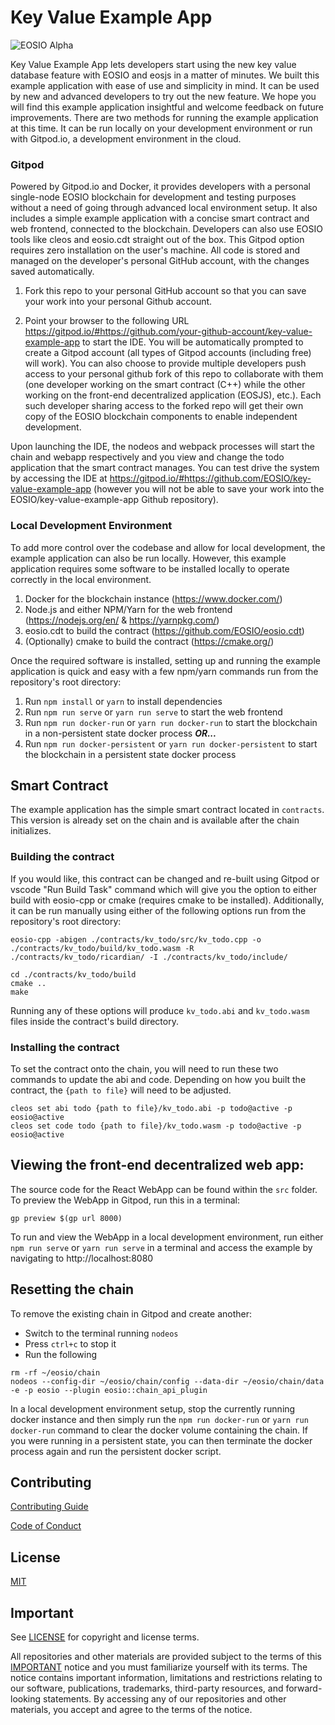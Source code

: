 # Key Value Example App
![EOSIO Alpha](https://img.shields.io/badge/EOSIO-Alpha-blue.svg)

Key Value Example App lets developers start using the new key value database feature with EOSIO and eosjs in a matter of minutes. We built this example application with ease of use and simplicity in mind. It can be used by new and advanced developers to try out the new feature. We hope you will find this example application insightful and welcome feedback on future improvements. There are two methods for running the example application at this time.  It can be run locally on your development environment or run with Gitpod.io, a development environment in the cloud.

### Gitpod

Powered by Gitpod.io and Docker, it provides developers with a personal single-node EOSIO blockchain for development and testing purposes without a need of going through advanced local environment setup. It also includes a simple example application with a concise smart contract and web frontend, connected to the blockchain. Developers can also use EOSIO tools like cleos and eosio.cdt straight out of the box. This Gitpod option requires zero installation on the user's machine. All code is stored and managed on the developer's personal GitHub account, with the changes saved automatically.

1. Fork this repo to your personal GitHub account so that you can save your work into your personal Github account.

2. Point your browser to the following URL https://gitpod.io/#https://github.com/your-github-account/key-value-example-app to start the IDE. You will be automatically prompted to create a Gitpod account (all types of Gitpod accounts (including free) will work). You can also choose to provide multiple developers push access to your personal github fork of this repo to collaborate with them (one developer working on the smart contract (C++) while the other working on the front-end decentralized application (EOSJS), etc.). Each such developer sharing access to the forked repo will get their own copy of the EOSIO blockchain components to enable independent development.

Upon launching the IDE, the nodeos and webpack processes will start the chain and webapp respectively and you view and change the todo application that the smart contract manages. You can test drive the system by accessing the IDE at https://gitpod.io/#https://github.com/EOSIO/key-value-example-app (however you will not be able to save your work into the EOSIO/key-value-example-app Github repository).

### Local Development Environment

To add more control over the codebase and allow for local development, the example application can also be run locally. However, this example application requires some software to be installed locally to operate correctly in the local environment.

1. Docker for the blockchain instance (https://www.docker.com/)
2. Node.js and either NPM/Yarn for the web frontend (https://nodejs.org/en/ & https://yarnpkg.com/)
3. eosio.cdt to build the contract (https://github.com/EOSIO/eosio.cdt)
4. (Optionally) cmake to build the contract (https://cmake.org/)

Once the required software is installed, setting up and running the example application is quick and easy with a few npm/yarn commands run from the repository's root directory:

1. Run `npm install` or `yarn` to install dependencies
2. Run `npm run serve` or `yarn run serve` to start the web frontend
3. Run `npm run docker-run` or `yarn run docker-run` to start the blockchain in a non-persistent state docker process ***OR...***
4. Run `npm run docker-persistent` or `yarn run docker-persistent` to start the blockchain in a persistent state docker process

## Smart Contract

The example application has the simple smart contract located in `contracts`.  This version is already set on the chain and is available after the chain initializes.

### Building the contract

If you would like, this contract can be changed and re-built using Gitpod or vscode "Run Build Task" command which will give you the option to either build with eosio-cpp or cmake (requires cmake to be installed).  Additionally, it can be run manually using either of the following options run from the repository's root directory:

```shell
eosio-cpp -abigen ./contracts/kv_todo/src/kv_todo.cpp -o ./contracts/kv_todo/build/kv_todo.wasm -R ./contracts/kv_todo/ricardian/ -I ./contracts/kv_todo/include/
```

```shell
cd ./contracts/kv_todo/build
cmake ..
make
```

Running any of these options will produce `kv_todo.abi` and `kv_todo.wasm` files inside the contract's build directory.

### Installing the contract

To set the contract onto the chain, you will need to run these two commands to update the abi and code.  Depending on how you built the contract, the `{path to file}` will need to be adjusted.

```
cleos set abi todo {path to file}/kv_todo.abi -p todo@active -p eosio@active
cleos set code todo {path to file}/kv_todo.wasm -p todo@active -p eosio@active
```

## Viewing the front-end decentralized web app:

The source code for the React WebApp can be found within the `src` folder. To preview the WebApp in Gitpod, run this in a terminal:

```
gp preview $(gp url 8000)
```

To run and view the WebApp in a local development environment, run either `npm run serve` or `yarn run serve` in a terminal and access the example by navigating to http://localhost:8080

## Resetting the chain

To remove the existing chain in Gitpod and create another:

* Switch to the terminal running `nodeos`
* Press `ctrl+c` to stop it
* Run the following

```
rm -rf ~/eosio/chain
nodeos --config-dir ~/eosio/chain/config --data-dir ~/eosio/chain/data -e -p eosio --plugin eosio::chain_api_plugin
```

In a local development environment setup, stop the currently running docker instance and then simply run the `npm run docker-run` or `yarn run docker-run` command to clear the docker volume containing the chain.  If you were running in a persistent state, you can then terminate the docker process again and run the persistent docker script.

## Contributing

[Contributing Guide](./CONTRIBUTING.md)

[Code of Conduct](./CONTRIBUTING.md#conduct)

## License

[MIT](./LICENSE)

## Important

See [LICENSE](./LICENSE) for copyright and license terms.

All repositories and other materials are provided subject to the terms of this [IMPORTANT](./IMPORTANT.md) notice and you must familiarize yourself with its terms.  The notice contains important information, limitations and restrictions relating to our software, publications, trademarks, third-party resources, and forward-looking statements.  By accessing any of our repositories and other materials, you accept and agree to the terms of the notice.
